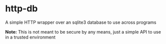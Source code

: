 # http-db
A simple HTTP wrapper over an sqlite3 database to use across programs

**Note:** This is not meant to be secure by any means, just a simple API to use in a trusted environment
